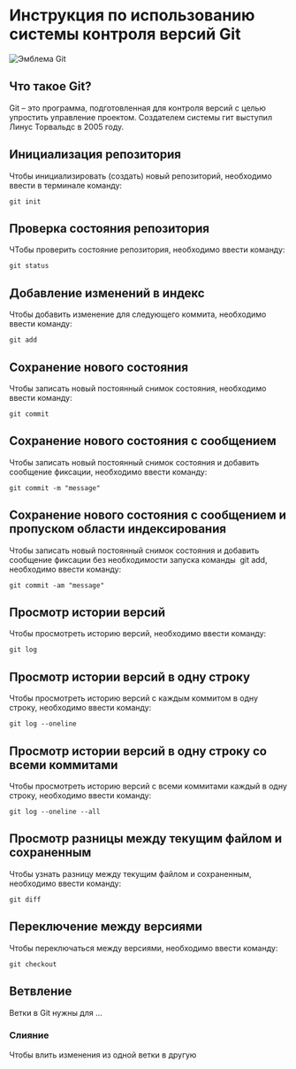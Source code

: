 # **Инструкция по использованию системы контроля версий Git**

![Эмблема Git](Git_logo.jpg)

## Что такое Git?

Git – это программа, подготовленная для контроля версий с целью упростить управление проектом. Создателем системы гит выступил Линус Торвальдс в 2005 году.

## Инициализация репозитория

Чтобы инициализировать (создать) новый репозиторий, необходимо ввести в терминале команду:

    git init

## Проверка состояния репозитория

ЧТобы проверить состояние репозитория, необходимо ввести команду:

    git status

## Добавление изменений в индекс

Чтобы добавить изменение для следующего коммита, необходимо ввести команду:

    git add

## Сохранение нового состояния

Чтобы записать новый постоянный снимок состояния, необходимо ввести команду:

    git commit

## Сохранение нового состояния с сообщением

Чтобы записать новый постоянный снимок состояния и добавить сообщение фиксации, необходимо ввести команду:

    git commit -m "message"

## Сохранение нового состояния с сообщением и пропуском области индексирования

Чтобы записать новый постоянный снимок состояния и добавить сообщение фиксации без необходимости запуска команды  git add, необходимо ввести команду:

    git commit -am "message"

## Просмотр истории версий

Чтобы просмотреть историю версий, необходимо ввести команду:

    git log

## Просмотр истории версий в одну строку

Чтобы просмотреть историю версий с каждым коммитом в одну строку, необходимо ввести команду:

    git log --oneline

## Просмотр истории версий в одну строку со всеми коммитами

Чтобы просмотреть историю версий с всеми коммитами каждый в одну строку, необходимо ввести команду:

    git log --oneline --all

## Просмотр разницы между текущим файлом и сохраненным

Чтобы узнать разницу между текущим файлом и сохраненным, необходимо ввести команду:

    git diff
## Переключение между версиями

Чтобы переключаться между версиями, необходимо ввести команду:

    git checkout

## Ветвление

Ветки в Git нужны для ...
    
### Слияние

Чтобы влить изменения из одной ветки в другую
